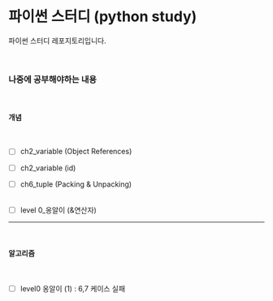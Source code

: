 # 파이썬 스터디 (python study)

파이썬 스터디 레포지토리입니다.

<br />

### 나중에 공부해야하는 내용

<br />

#### 개념

  <br />

- [ ] ch2_variable (Object References)
      <br />
- [ ] ch2_variable (id)
      <br />
- [ ] ch6_tuple (Packing & Unpacking)
      <br />
      <br />

- [ ] level 0\_옹알이 (&연산자)
      <br />

---

   <br />

#### 알고리즘

  <br />

- [ ] level0 옹알이 (1) : 6,7 케이스 실패
      <br />
